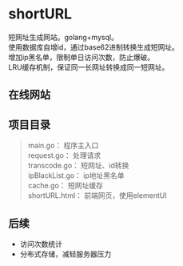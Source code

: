 # shortURL
短网址生成网站。golang+mysql。  
使用数据库自增id，通过base62进制转换生成短网址。  
增加ip黑名单，限制单日访问次数，防止爆破。  
LRU缓存机制，保证同一长网址转换成同一短网址。  
## 在线网站
    
## 项目目录
> main.go：         程序主入口   
> request.go：      处理请求   
> transcode.go：    短网址、id转换   
> ipBlackList.go：  ip地址黑名单  
> cache.go：        短网址缓存  
> shortURL.html：   前端网页，使用elementUI   

## 后续
* 访问次数统计
* 分布式存储，减轻服务器压力

